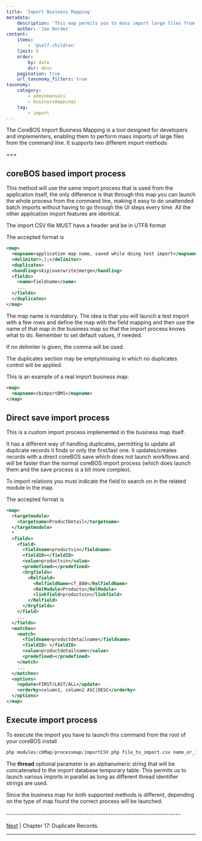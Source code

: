 ```yaml
---
title: 'Import Business Mapping'
metadata:
    description: 'This map permits you to mass import large files from the command line.'
    author: 'Joe Bordes'
content:
    items:
        - '@self.children'
    limit: 5
    order:
        by: date
        dir: desc
    pagination: true
    url_taxonomy_filters: true
taxonomy:
    category:
        - adminmanuals
        - businessmappings
    tag:
        - import
---
```


The CoreBOS Import Business Mapping is a tool designed for developers and implementers, enabling them to perform mass imports of large files from the command line. It supports two different import methods

===

coreBOS based import process
----------------------------

This method will use the same import process that is used from the application itself, the only difference is that through this map you can launch the whole process from the command line, making it easy to do unattended batch imports without having to go through the UI steps every time. All the other application import features are identical.

<div class="notices red">
The import CSV file MUST have a header and be in UTF8 format
</div>

The accepted format is

```xml
<map>
  <mapname>application map name, saved while doing test import</mapname>
  <delimiter>,|;</delimiter>
  <duplicates>
  <handling>skip|overwrite|merge</handling>
  <fields>
    <name>fieldname</name>
    ...
  </fields>
  </duplicates>
</map>
```

The map name is mandatory. The idea is that you will launch a test
import with a few rows and define the map with the field mapping and
then use the name of that map in the business map so that the import
process knows what to do. Remember to set default values, if needed.

If no delimiter is given, the comma will be used.

The duplicates section may be empty/missing in which no duplicates control will be applied.

This is an example of a real import business map:

```xml
<map>
  <mapname>cbimportBM1</mapname>
</map>
```

Direct save import process
--------------------------

This is a custom import process implemented in the business map itself.

It has a different way of handling duplicates, permitting to update all duplicate records it finds or only the first/last one. It updates/creates records with a direct coreBOS save which does not launch workflows and will be faster than the normal coreBOS import process (which does launch them and the save process is a bit more complex).

To import relations you must indicate the field to search on in the related module in the map.

The accepted format is

```xml
<map>
  <targetmodule>
    <targetname>ProductDetail</targetname>
  </targetmodule>
  *
  <fields>
    <field>
      <fieldname>productvin</fieldname>
      <fieldID></fieldID>
      <value>productvin</value>
      <predefined></predefined>
      <Orgfields>
        <Relfield>
          <RelfieldName>cf_880</RelfieldName>
          <RelModule>Products</RelModule>
          <linkfield>productvin</linkfield>
        </Relfield>
      </Orgfields>
    </field>
    ...
  </fields>
  <matches>
    <match>
      <fieldname>productdetailname</fieldname>
      <fieldID> </fieldID>
      <value>productdetailname</value>
      <predefined></predefined>
    </match>
    ...
  </matches>
  <options>
    <update>FIRST/LAST/ALL</update>
    <orderby>column1, column2 ASC|DESC</orderby>
  </options>
</map>
```

Execute import process
----------------------

To execute the import you have to launch this command from the root of your coreBOS install

```php
php modules/cbMap/processmap/importCSV.php file_to_import.csv name_or_id_of_business_map [thread]
```

The **thread** optional parameter is an alphanumeric string that will be concatenated to the import database temporary table. This permits us to launch various imports in parallel as long as different thread identifier strings are used.

<div class="notices blue">
Since the business map for both supported methods is different, depending on the type of map found the correct process will be launched.
</div>

<br>
------------------------------------------------------------------------

[Next](../08.duplicaterecords) | Chapter 17: Duplicate Records.

------------------------------------------------------------------------